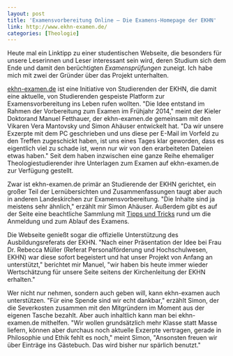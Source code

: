 ```yaml
---
layout: post
title: 'Examensvorbereitung Online – Die Examens-Homepage der EKHN'
link: http://www.ekhn-examen.de/
categories: [Theologie]
---
```


Heute mal ein Linktipp zu einer studentischen Webseite, die besonders für unsere Leserinnen und Leser interessant sein wird, deren Studium sich dem Ende und damit den berüchtigten *Examensprüfungen* zuneigt. Ich habe mich mit zwei der Gründer über das Projekt unterhalten.

[ekhn-examen.de](http://www.ekhn-examen.de) ist eine Initiative von Studierenden der EKHN, die damit eine aktuelle, von Studierenden gespeiste Platform zur Examensvorbereitung ins Leben rufen wollten. "Die Idee entstand im Rahmen der Vorbereitung zum Examen im Frühjahr 2014," meint der Kieler Doktorand Manuel Fetthauer, der ekhn-examen.de gemeinsam mit den Vikaren Vera Mantovsky und Simon Ahäuser entwickelt hat. "Da wir unsere Exzerpte mit dem PC geschrieben und uns diese per E-Mail im Vorfeld zu den Treffen zugeschickt haben, ist uns eines Tages klar geworden, dass es eigentlich viel zu schade ist, wenn nur wir von den erarbeiteten Dateien etwas haben." Seit dem haben inzwischen eine ganze Reihe ehemaliger Theologiestudierender ihre Unterlagen zum Examen auf ekhn-examen.de zur Verfügung gestellt.

Zwar ist ekhn-examen.de primär an Studierende der EKHN gerichtet, ein großer Teil der Lernübersichten und Zusammenfassungen taugt aber auch in anderen Landeskirchen zur Examensvorbereitung. "Die Inhalte sind ja meistens sehr ähnlich," erzählt mir Simon Ahäuser. Außerdem gibt es auf der Seite eine beachtliche Sammlung mit [Tipps und Tricks](http://www.ekhn-examen.de/tipps-tricks/examens-faq/) rund um die Anmeldung und zum Ablauf des Examens.

Die Webseite genießt sogar die offizielle Unterstützung des Ausbildungsreferats der EKHN. "Nach einer Präsentation der Idee bei Frau Dr. Rebecca Müller (Referat Personalförderung und Hochschulwesen, EKHN) war diese sofort begeistert und hat unser Projekt von Anfang an unterstützt," berichtet mir Manuel, "wir haben bis heute immer wieder Wertschätzung für unsere Seite seitens der Kirchenleitung der EKHN erhalten."

Wer nicht nur nehmen, sondern auch geben will, kann ekhn-examen auch unterstützen. "Für eine Spende sind wir echt dankbar," erzählt Simon, der die Severkosten zusammen mit den Mitgründern im Moment aus der eigenen Tasche bezahlt. Aber auch inhaltlich kann man bei ekhn-examen.de mithelfen. "Wir wollen grundsätzlich mehr Klasse statt Masse liefern, können aber durchaus noch aktuelle Exzerpte vertragen, gerade in Philosophie und Ethik fehlt es noch," meint Simon, "Ansonsten freuen wir über Einträge ins Gästebuch. Das wird bisher nur spärlich benutzt."